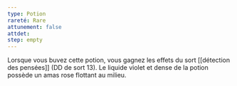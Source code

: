 ```yaml
---
type: Potion
rareté: Rare
attunement: false
attdet:
step: empty
---
```

Lorsque vous buvez cette potion, vous gagnez les effets du sort [[détection des pensées]] (DD de sort 13). Le liquide violet et dense de la potion possède un amas rose flottant au milieu.